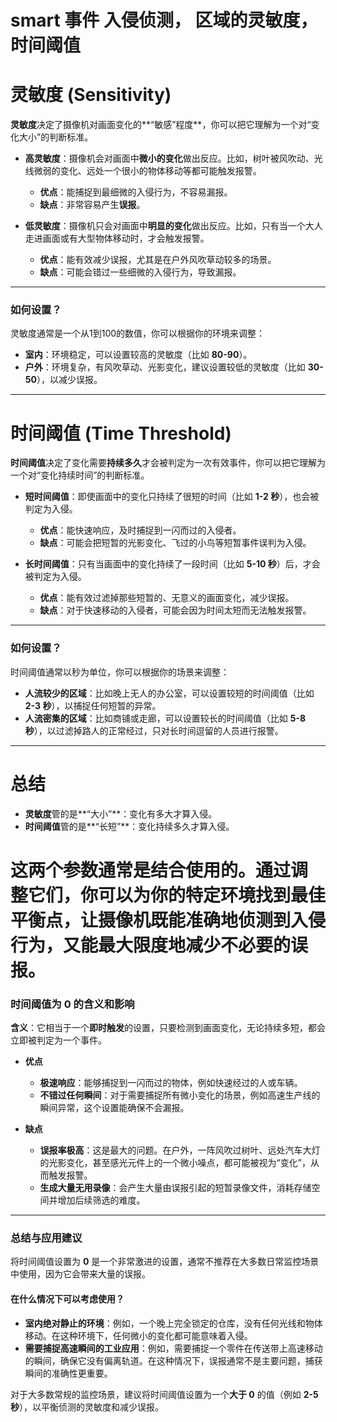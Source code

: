 # smart 事件 入侵侦测， 区域的灵敏度， 时间阈值

# 灵敏度 (Sensitivity)

**灵敏度**决定了摄像机对画面变化的**“敏感”程度**，你可以把它理解为一个对“变化大小”的判断标准。

- **高灵敏度**：摄像机会对画面中**微小的变化**做出反应。比如，树叶被风吹动、光线微弱的变化、远处一个很小的物体移动等都可能触发报警。
  - **优点**：能捕捉到最细微的入侵行为，不容易漏报。
  - **缺点**：非常容易产生**误报**。

- **低灵敏度**：摄像机只会对画面中**明显的变化**做出反应。比如，只有当一个大人走进画面或有大型物体移动时，才会触发报警。
  - **优点**：能有效减少误报，尤其是在户外风吹草动较多的场景。
  - **缺点**：可能会错过一些细微的入侵行为，导致漏报。

---

### 如何设置？

灵敏度通常是一个从1到100的数值，你可以根据你的环境来调整：

- **室内**：环境稳定，可以设置较高的灵敏度（比如 **80-90**）。
- **户外**：环境复杂，有风吹草动、光影变化，建议设置较低的灵敏度（比如 **30-50**），以减少误报。

---

# 时间阈值 (Time Threshold)

**时间阈值**决定了变化需要**持续多久**才会被判定为一次有效事件，你可以把它理解为一个对“变化持续时间”的判断标准。

- **短时间阈值**：即使画面中的变化只持续了很短的时间（比如 **1-2 秒**），也会被判定为入侵。
  - **优点**：能快速响应，及时捕捉到一闪而过的入侵者。
  - **缺点**：可能会把短暂的光影变化、飞过的小鸟等短暂事件误判为入侵。

- **长时间阈值**：只有当画面中的变化持续了一段时间（比如 **5-10 秒**）后，才会被判定为入侵。
  - **优点**：能有效过滤掉那些短暂的、无意义的画面变化，减少误报。
  - **缺点**：对于快速移动的入侵者，可能会因为时间太短而无法触发报警。

---

### 如何设置？

时间阈值通常以秒为单位，你可以根据你的场景来调整：

- **人流较少的区域**：比如晚上无人的办公室，可以设置较短的时间阈值（比如 **2-3 秒**），以捕捉任何短暂的异常。
- **人流密集的区域**：比如商铺或走廊，可以设置较长的时间阈值（比如 **5-8 秒**），以过滤掉路人的正常经过，只对长时间逗留的人员进行报警。

---

# 总结

- **灵敏度**管的是**“大小”**：变化有多大才算入侵。
- **时间阈值**管的是**“长短”**：变化持续多久才算入侵。

这两个参数通常是**结合使用**的。通过调整它们，你可以为你的特定环境找到最佳平衡点，让摄像机既能准确地侦测到入侵行为，又能最大限度地减少不必要的误报。
=====================================================================================================================================
### 时间阈值为 0 的含义和影响

**含义**：它相当于一个**即时触发**的设置，只要检测到画面变化，无论持续多短，都会立即被判定为一个事件。

- **优点**
  - **极速响应**：能够捕捉到一闪而过的物体，例如快速经过的人或车辆。
  - **不错过任何瞬间**：对于需要捕捉所有微小变化的场景，例如高速生产线的瞬间异常，这个设置能确保不会漏报。

- **缺点**
  - **误报率极高**：这是最大的问题。在户外，一阵风吹过树叶、远处汽车大灯的光影变化，甚至感光元件上的一个微小噪点，都可能被视为“变化”，从而触发报警。
  - **生成大量无用录像**：会产生大量由误报引起的短暂录像文件，消耗存储空间并增加后续筛选的难度。

---

### 总结与应用建议

将时间阈值设置为 **0** 是一个非常激进的设置，通常不推荐在大多数日常监控场景中使用，因为它会带来大量的误报。

#### 在什么情况下可以考虑使用？

- **室内绝对静止的环境**：例如，一个晚上完全锁定的仓库，没有任何光线和物体移动。在这种环境下，任何微小的变化都可能意味着入侵。
- **需要捕捉高速瞬间的工业应用**：例如，需要捕捉一个零件在传送带上高速移动的瞬间，确保它没有偏离轨道。在这种情况下，误报通常不是主要问题，捕获瞬间的准确性更重要。

对于大多数常规的监控场景，建议将时间阈值设置为一个**大于 0** 的值（例如 **2-5 秒**），以平衡侦测的灵敏度和减少误报。
